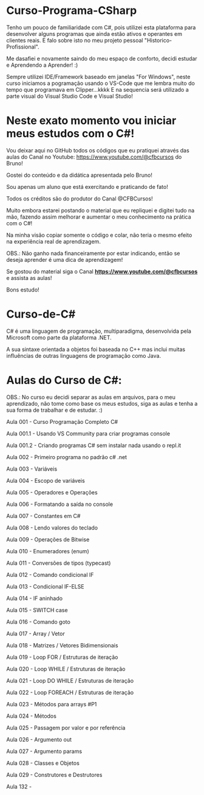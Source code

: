# Curso-Programa-CSharp
Tenho um pouco de familiaridade com C#, pois utilizei esta plataforma para desenvolver alguns programas que ainda estão ativos e operantes em clientes reais. E falo sobre isto no meu projeto pessoal "Historico-Profissional".

Me dasafiei e novamente saindo do meu espaço de conforto, decidi estudar e Aprendendo a Aprender! :)

Sempre utilizei IDE/Framework baseado em janelas "For Windows", neste curso iniciamos a pogramação usando o VS-Code que me lembra muito do tempo que programava em Clipper...kkkk E na sequencia será utilizado a parte visual do Visual Studio Code e Visual Studio!

# Neste exato momento vou iniciar meus estudos com o C#!
Vou deixar aqui no GitHub todos os códigos que eu pratiquei através das aulas do Canal no Youtube: https://www.youtube.com/@cfbcursos do Bruno!

Gostei do conteúdo e da didática apresentada pelo Bruno!

Sou apenas um aluno que está exercitando e praticando de fato!

Todos os créditos são do produtor do Canal @CFBCursos!

Muito embora estarei postando o material que eu repliquei e digitei tudo na mão, fazendo assim melhorar e aumentar o meu conhecimento na prática com o C#!

Na minha visão copiar somente o código e colar, não teria o mesmo efeito na experiência real de aprendizagem.

OBS.: Não ganho nada financeiramente por estar indicando, então se deseja aprender é uma dica de aprendizagem!

Se gostou do material siga o Canal **https://www.youtube.com/@cfbcursos** e assista as aulas!

Bons estudo!

# Curso-de-C#
C# é uma linguagem de programação, multiparadigma, desenvolvida pela Microsoft como parte da plataforma .NET.

A sua sintaxe orientada a objetos foi baseada no C++ mas inclui muitas influências de outras linguagens de programação como Java.

# Aulas do Curso de C#:

OBS.: No curso eu decidi separar as aulas em arquivos, para o meu aprendizado, não tome como base os meus estudos, siga as aulas e tenha a sua forma de trabalhar e de estudar. :)

Aula 001   - Curso Programação Completo C#

Aula 001.1 - Usando VS Community para criar programas console

Aula 001.2 - Criando programas C# sem instalar nada usando o repl.it

Aula 002   - Primeiro programa no padrão c# .net

Aula 003   - Variáveis

Aula 004   - Escopo de variáveis

Aula 005   - Operadores e Operações

Aula 006   - Formatando a saída no console

Aula 007   - Constantes em C#

Aula 008   - Lendo valores do teclado

Aula 009   - Operações de Bitwise

Aula 010   - Enumeradores (enum)

Aula 011   - Conversões de tipos (typecast)

Aula 012   - Comando condicional IF

Aula 013   - Condicional IF-ELSE

Aula 014    - IF aninhado

Aula 015    - SWITCH case

Aula 016    - Comando goto

Aula 017    - Array / Vetor

Aula 018    - Matrizes / Vetores Bidimensionais

Aula 019    - Loop FOR / Estruturas de iteração

Aula 020    - Loop WHILE / Estruturas de iteração

Aula 021    - Loop DO WHILE / Estruturas de iteração

Aula 022    - Loop FOREACH / Estruturas de iteração

Aula 023    - Métodos para arrays #P1

Aula 024    - Métodos

Aula 025    - Passagem por valor e por referência

Aula 026    - Argumento out

Aula 027    - Argumento params

Aula 028    - Classes e Objetos

Aula 029    - Construtores e Destrutores



Aula 132    -